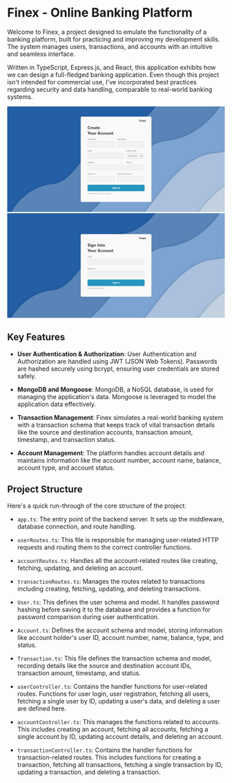 # Finex - Online Banking Platform

Welcome to Finex, a project designed to emulate the functionality of a banking platform, built for practicing and improving my development skills. The system manages users, transactions, and accounts with an intuitive and seamless interface. 

Written in TypeScript, Express.js, and React, this application exhibits how we can design a full-fledged banking application. Even though this project isn't intended for commercial use, I've incorporated best practices regarding security and data handling, comparable to real-world banking systems. 

![SignUp](img/SignUp.png) ![SignIn](img/SignIn.png)

## Key Features

- **User Authentication & Authorization**: User Authentication and Authorization are handled using JWT (JSON Web Tokens). Passwords are hashed securely using bcrypt, ensuring user credentials are stored safely.

- **MongoDB and Mongoose**: MongoDB, a NoSQL database, is used for managing the application's data. Mongoose is leveraged to model the application data effectively.

- **Transaction Management**: Finex simulates a real-world banking system with a transaction schema that keeps track of vital transaction details like the source and destination accounts, transaction amount, timestamp, and transaction status.

- **Account Management**: The platform handles account details and maintains information like the account number, account name, balance, account type, and account status.

## Project Structure

Here's a quick run-through of the core structure of the project:

- `app.ts`: The entry point of the backend server. It sets up the middleware, database connection, and route handling.

- `userRoutes.ts`: This file is responsible for managing user-related HTTP requests and routing them to the correct controller functions.

- `accountRoutes.ts`: Handles all the account-related routes like creating, fetching, updating, and deleting an account.

- `transactionRoutes.ts`: Manages the routes related to transactions including creating, fetching, updating, and deleting transactions.

- `User.ts`: This defines the user schema and model. It handles password hashing before saving it to the database and provides a function for password comparison during user authentication.

- `Account.ts`: Defines the account schema and model, storing information like account holder's user ID, account number, name, balance, type, and status.

- `Transaction.ts`: This file defines the transaction schema and model, recording details like the source and destination account IDs, transaction amount, timestamp, and status.

- `userController.ts`: Contains the handler functions for user-related routes. Functions for user login, user registration, fetching all users, fetching a single user by ID, updating a user's data, and deleting a user are defined here.

- `accountController.ts`: This manages the functions related to accounts. This includes creating an account, fetching all accounts, fetching a single account by ID, updating account details, and deleting an account.

- `transactionController.ts`: Contains the handler functions for transaction-related routes. This includes functions for creating a transaction, fetching all transactions, fetching a single transaction by ID, updating a transaction, and deleting a transaction.

